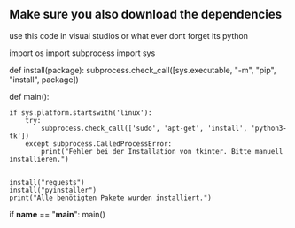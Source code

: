 Make sure you also download the dependencies
--------------------------------------------------------
use this code in visual studios or what ever dont forget its python




import os
import subprocess
import sys

def install(package):
    subprocess.check_call([sys.executable, "-m", "pip", "install", package])

def main():
    
    if sys.platform.startswith('linux'):
        try:
            subprocess.check_call(['sudo', 'apt-get', 'install', 'python3-tk'])
        except subprocess.CalledProcessError:
            print("Fehler bei der Installation von tkinter. Bitte manuell installieren.")
    
    
    install("requests")
    install("pyinstaller")
    print("Alle benötigten Pakete wurden installiert.")

if __name__ == "__main__":
    main()

